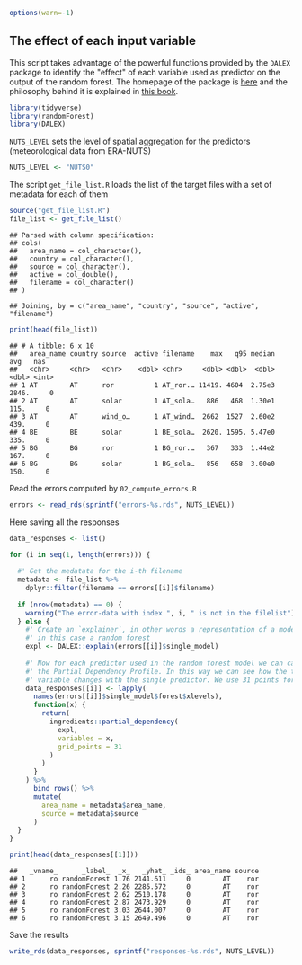 

```r
options(warn=-1)
```

## The effect of each input variable
This script takes advantage of the powerful functions provided by the
`DALEX` package to identify the "effect" of each variable used as predictor
on the output of the random forest. The homepage of the package is
[here](https://modeloriented.github.io/DALEX/) and the philosophy behind
it is explained in [this book](https://pbiecek.github.io/PM_VEE/).


```r
library(tidyverse)
library(randomForest)
library(DALEX)
```

`NUTS_LEVEL` sets the level
of spatial aggregation for the predictors (meteorological data from ERA-NUTS)


```r
NUTS_LEVEL <- "NUTS0"
```

The script `get_file_list.R` loads the list of the target files
with a set of metadata for each of them


```r
source("get_file_list.R")
file_list <- get_file_list()
```

```
## Parsed with column specification:
## cols(
##   area_name = col_character(),
##   country = col_character(),
##   source = col_character(),
##   active = col_double(),
##   filename = col_character()
## )
```

```
## Joining, by = c("area_name", "country", "source", "active", "filename")
```

```r
print(head(file_list))
```

```
## # A tibble: 6 x 10
##   area_name country source  active filename    max   q95 median   avg   nas
##   <chr>     <chr>   <chr>    <dbl> <chr>     <dbl> <dbl>  <dbl> <dbl> <int>
## 1 AT        AT      ror          1 AT_ror.… 11419. 4604  2.75e3 2846.     0
## 2 AT        AT      solar        1 AT_sola…   886   468  1.30e1  115.     0
## 3 AT        AT      wind_o…      1 AT_wind…  2662  1527  2.60e2  439.     0
## 4 BE        BE      solar        1 BE_sola…  2620. 1595. 5.47e0  335.     0
## 5 BG        BG      ror          1 BG_ror.…   367   333  1.44e2  167.     0
## 6 BG        BG      solar        1 BG_sola…   856   658  3.00e0  150.     0
```

Read the errors computed by `02_compute_errors.R`


```r
errors <- read_rds(sprintf("errors-%s.rds", NUTS_LEVEL))
```

Here saving all the responses


```r
data_responses <- list()

for (i in seq(1, length(errors))) {
  
  #' Get the medatata for the i-th filename
  metadata <- file_list %>%
    dplyr::filter(filename == errors[[i]]$filename)
  
  if (nrow(metadata) == 0) {
    warning("The error-data with index ", i, " is not in the filelist")
  } else {
    #' Create an `explainer`, in other words a representation of a model,
    #' in this case a random forest
    expl <- DALEX::explain(errors[[i]]$single_model)
    
    #' Now for each predictor used in the random forest model we can calculate
    #' the Partial Dependency Profile. In this way we can see how the target
    #' variable changes with the single predictor. We use 31 points for the profile
    data_responses[[i]] <- lapply(
      names(errors[[i]]$single_model$forest$xlevels),
      function(x) {
        return(
          ingredients::partial_dependency(
            expl, 
            variables = x, 
            grid_points = 31
          )
        )
      }
    ) %>%
      bind_rows() %>%
      mutate(
        area_name = metadata$area_name,
        source = metadata$source
      )
  }
}

print(head(data_responses[[1]]))
```

```
##   _vname_      _label_  _x_   _yhat_ _ids_ area_name source
## 1      ro randomForest 1.76 2141.611     0        AT    ror
## 2      ro randomForest 2.26 2285.572     0        AT    ror
## 3      ro randomForest 2.62 2510.178     0        AT    ror
## 4      ro randomForest 2.87 2473.929     0        AT    ror
## 5      ro randomForest 3.03 2644.007     0        AT    ror
## 6      ro randomForest 3.15 2649.496     0        AT    ror
```

Save the results


```r
write_rds(data_responses, sprintf("responses-%s.rds", NUTS_LEVEL))
```

